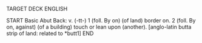 TARGET DECK
ENGLISH

START
Basic
Abut
Back: v. (-tt-) 1 (foll. By on) (of land) border on. 2 (foll. By on, against) (of a building) touch or lean upon (another). [anglo-latin butta strip of land: related to *butt1]
END
